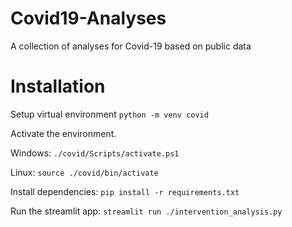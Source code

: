 # Covid19-Analyses
A collection of analyses for Covid-19 based on public data

# Installation

Setup virtual environment
`python -m venv covid`

Activate the environment.

Windows:
`./covid/Scripts/activate.ps1`

Linux:
`source ./covid/bin/activate`

Install dependencies:
`pip install -r requirements.txt`

Run the streamlit app:
`streamlit run ./intervention_analysis.py`